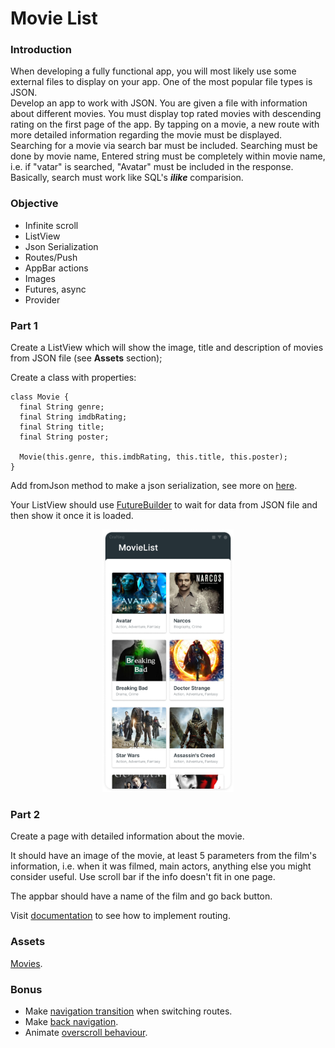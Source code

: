 # Movie List

### Introduction

When developing a fully functional app, you will most likely use some external files to display on your app. One of the most popular file types is JSON.  
Develop an app to work with JSON. You are given a file with information about different movies.
You must display top rated movies with descending rating on the first page of the app. By tapping on a movie, a new route with more detailed information regarding the movie must be displayed.  
Searching for a movie via search bar must be included. Searching must be done by movie name, Entered string must be completely within movie name, i.e. if "vatar" is searched, "Avatar" must be included in the response. Basically, search must work like SQL's **_ilike_** comparision.

### Objective

- Infinite scroll
- ListView
- Json Serialization
- Routes/Push
- AppBar actions
- Images
- Futures, async
- Provider

### Part 1

Create a ListView which will show the image, title and description of movies from JSON file (see **Assets** section);

Create a class with properties:

```
class Movie {
  final String genre;
  final String imdbRating;
  final String title;
  final String poster;

  Movie(this.genre, this.imdbRating, this.title, this.poster);
}
```

Add fromJson method to make a json serialization, see more on [here](https://flutter.dev/docs/development/data-and-backend/json).

Your ListView should use [FutureBuilder](https://api.flutter.dev/flutter/widgets/FutureBuilder-class.html) to wait for data from JSON file and then show it once it is loaded.

<center>
<img src="./resources/movieList.01.png?raw=true" style = "width: 210px !important; height: 420px !important;"/>
</center>

### Part 2

Create a page with detailed information about the movie.

It should have an image of the movie, at least 5 parameters from the film's information, i.e. when it was filmed, main actors, anything else you might consider useful. Use scroll bar if the info doesn't fit in one page.

The appbar should have a name of the film and go back button.

Visit [documentation](https://flutter.dev/docs/cookbook/navigation/named-routes) to see how to implement routing.

### **Assets**

[Movies](movies.json).

### **Bonus**

- Make [navigation transition](https://docs.flutter.dev/resources/platform-adaptations) when switching routes.
- Make [back navigation](https://docs.flutter.dev/resources/platform-adaptations#back-navigation).
- Animate [overscroll behaviour](https://docs.flutter.dev/resources/platform-adaptations#overscroll-behavior).
